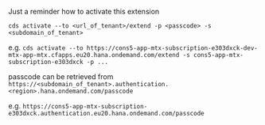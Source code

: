 Just a reminder how to activate this extension

`cds activate --to <url_of_tenant>/extend -p <passcode> -s <subdomain_of_tenant>`

e.g.
`cds activate --to https://cons5-app-mtx-subscription-e303dxck-dev-mtx-app-mtx.cfapps.eu20.hana.ondemand.com/extend -s cons5-app-mtx-subscription-e303dxck -p ...`

passcode can be retrieved from
`https://<subdomain_of_tenant>.authentication.<region>.hana.ondemand.com/passcode`

e.g.
`https://cons5-app-mtx-subscription-e303dxck.authentication.eu20.hana.ondemand.com/passcode`

